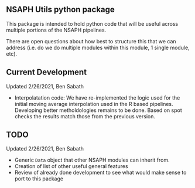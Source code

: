 ## NSAPH Utils python package

This package is intended to hold python code that will be useful
across multiple portions of the NSAPH pipelines.

There are open questions about how best to structure this that we can address
(i.e. do we do multiple modules within this module, 1 single module, etc).

## Current Development

Updated 2/26/2021, Ben Sabath

- Interpolatation code: We have re-implemented the logic used for the 
  initial moving average interpolation used in the R based pipelines. 
  Developing better metholdologies remains to be done. Based on spot checks
  the results match those from the previous version.
  
 ## TODO
 
 Updated 2/26/2021, Ben Sabath
 
 - Generic `Data` object that other NSAPH modules can inherit from.
 - Creation of list of other useful general features
 - Review of already done development to see what would make sense to port to this package